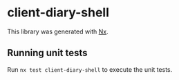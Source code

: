 # client-diary-shell

This library was generated with [Nx](https://nx.dev).

## Running unit tests

Run `nx test client-diary-shell` to execute the unit tests.

